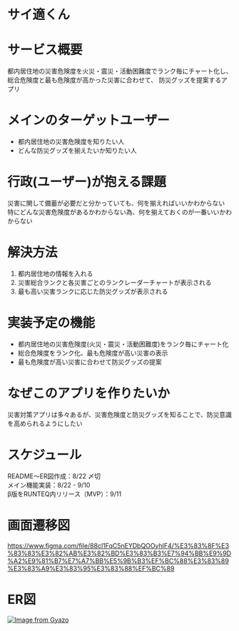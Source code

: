 # サイ適くん

# サービス概要

都内居住地の災害危険度を火災・震災・活動困難度でランク毎にチャート化し、
総合危険度と最も危険度が高かった災害に合わせて、
防災グッズを提案するアプリ

# メインのターゲットユーザー

- 都内居住地の災害危険度を知りたい人
- どんな防災グッズを揃えたいか知りたい人

# 行政(ユーザー)が抱える課題

災害に関して備蓄が必要だと分かっていても、何を揃えればいいかわからない  
特にどんな災害危険度があるかわからない為、何を揃えておくのが一番いいかわからない

# 解決方法

1. 都内居住地の情報を入れる
2. 災害総合ランクと各災害ごとのランクレーダーチャートが表示される
3. 最も高い災害ランクに応じた防災グッズが表示される

# 実装予定の機能

- 都内居住地の災害危険度(火災・震災・活動困難度)をランク毎にチャート化
- 総合危険度をランク化、最も危険度が高い災害の表示
- 最も危険度が高い災害に合わせて防災グッズの提案

# なぜこのアプリを作りたいか

災害対策アプリは多々あるが、災害危険度と防災グッズを知ることで、防災意識を高められるようにしたい

# スケジュール

README〜ER図作成：8/22 〆切  
メイン機能実装：8/22 - 9/10   
β版をRUNTEQ内リリース（MVP）：9/11   

# 画面遷移図
https://www.figma.com/file/88cl1FqC5nEYDbQOOyhlF4/%E3%83%8F%E3%83%83%E3%82%AB%E3%82%BD%E3%83%B3%E7%94%BB%E9%9D%A2%E9%81%B7%E7%A7%BB%E5%9B%B3%EF%BC%88%E3%83%89%E3%83%A9%E3%83%95%E3%83%88%EF%BC%89

# ER図
[![Image from Gyazo](https://i.gyazo.com/1e8b22df8ebb8315606195563cbc8993.jpg)](https://gyazo.com/1e8b22df8ebb8315606195563cbc8993)

